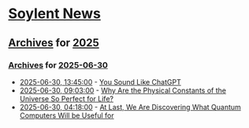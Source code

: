 # [Soylent News](../../../README.md)

## [Archives](../../index.md) for [2025](../index.md)

### [Archives](../../index.md) for [2025-06-30](index.md)

* [2025-06-30, 13:45:00](https://soylentnews.org/article.pl?sid=25/06/30/020252&from=rss) - [You Sound Like ChatGPT](https://soylentnews.org/article.pl?sid=25/06/30/020252&from=rss)
* [2025-06-30, 09:03:00](https://soylentnews.org/article.pl?sid=25/06/29/1626204&from=rss) - [Why Are the Physical Constants of the Universe So Perfect for Life?](https://soylentnews.org/article.pl?sid=25/06/29/1626204&from=rss)
* [2025-06-30, 04:18:00](https://soylentnews.org/article.pl?sid=25/06/29/1610258&from=rss) - [At Last, We Are Discovering What Quantum Computers Will be Useful for](https://soylentnews.org/article.pl?sid=25/06/29/1610258&from=rss)
